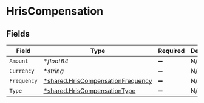 # HrisCompensation


## Fields

| Field                                                                                        | Type                                                                                         | Required                                                                                     | Description                                                                                  |
| -------------------------------------------------------------------------------------------- | -------------------------------------------------------------------------------------------- | -------------------------------------------------------------------------------------------- | -------------------------------------------------------------------------------------------- |
| `Amount`                                                                                     | **float64*                                                                                   | :heavy_minus_sign:                                                                           | N/A                                                                                          |
| `Currency`                                                                                   | **string*                                                                                    | :heavy_minus_sign:                                                                           | N/A                                                                                          |
| `Frequency`                                                                                  | [*shared.HrisCompensationFrequency](../../../pkg/models/shared/hriscompensationfrequency.md) | :heavy_minus_sign:                                                                           | N/A                                                                                          |
| `Type`                                                                                       | [*shared.HrisCompensationType](../../../pkg/models/shared/hriscompensationtype.md)           | :heavy_minus_sign:                                                                           | N/A                                                                                          |
